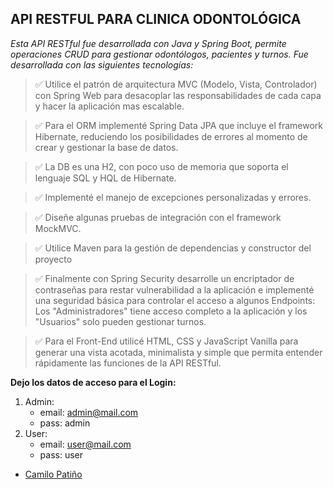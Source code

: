 ## API RESTFUL PARA CLINICA ODONTOLÓGICA

*Esta API RESTful fue desarrollada con Java y Spring Boot, permite operaciones CRUD para gestionar odontólogos, pacientes y turnos. Fue desarrollada con las siguientes tecnologías:*


> ✅ Utilice el patrón de arquitectura MVC (Modelo, Vista, Controlador) con Spring Web para desacoplar las responsabilidades de cada capa y hacer la aplicación mas escalable.

> ✅ Para el ORM implementé Spring Data JPA que incluye el framework Hibernate, reduciendo los posibilidades de errores al momento de crear y gestionar la base de datos.

> ✅ La DB es una H2, con poco uso de memoria que soporta el lenguaje SQL y HQL de Hibernate.

> ✅ Implementé el manejo de excepciones personalizadas y errores.

> ✅ Diseñe algunas pruebas de integración con el framework MockMVC.

> ✅ Utilice Maven para la gestión de dependencias y constructor del proyecto

> ✅ Finalmente con Spring Security desarrolle un encriptador de contraseñas para restar vulnerabilidad a la aplicación e implementé una seguridad básica para controlar el acceso a algunos Endpoints: Los "Administradores" tiene acceso completo a la aplicación y los "Usuarios" solo pueden gestionar turnos. 

> ✅ Para el Front-End utilicé HTML, CSS y JavaScript Vanilla para generar una vista acotada, minimalista y simple que permita entender rápidamente las funciones de la API RESTful.

**Dejo los datos de acceso para el Login:**
1. Admin:
    - email: admin@mail.com
    - pass: admin
2. User:
    - email: user@mail.com
    - pass: user


* [Camilo Patiño](https://www.linkedin.com/in/camilo-pati%C3%B1o-82b73918b/)
